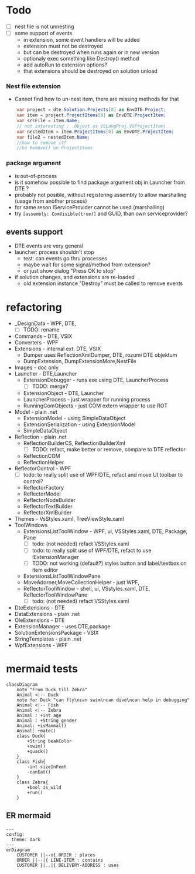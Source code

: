﻿# Todo
 * [ ] nest file is not unnesting
 * [ ] some support of events 
    - in extension, some event handlers will be added
    - extension must not be destroyed
    - but can be destroyed when runs again or in new version
    - optionaly exec something like Destroy() method
    - add autoRun to extension options?
    - that extensions should be destroyed on solution unload

### Nest file extension
* Cannot find how to un-nest item, there are missing methods for that
```c#
    var project = dte.Solution.Projects[0] as EnvDTE.Project;
    var item = project.ProjectItems[0] as EnvDTE.ProjectItem;
    var srcFile = item.Name;
    // not interesting : .Object as VSLangProj.VSProjectItem)
    var nestedItem = item.ProjectItems[0] as EnvDTE.ProjectItem;
    var file2 = nestedItem.Name;
    //how to remove it?
    //no Remove() on ProjectItems
```
 

 ###  package argument 
* is out-of-process 
* is it somehow possible to find package argument obj in Launcher from DTE ?
* probably not posible, without registering assembly to allow marshalling (usage from another process)
* for same reson IServiceProvider cannot be used (marshalling)
* try `[assembly: ComVisible(true)]` and GUID, than own serviceprovider?

## events support
* DTE events are very general
* launcher: process shouldn't stop
    * test: can events go thru processes
    * maybe wait for some signal/method from extension?
    * or just show dialog "Press OK to stop"
* if solution changes, and extensions are re-loaded
    * old extension instance "Destroy" must be called to remove events


# refactoring
* _DesignData - WPF, DTE, 
  * [ ] TODO: rename
* Commands - DTE, VSIX
* Converters - WPF
* Extensions - internal ext. DTE, VSIX
    * Dumper uses ReflectionXmlDumper, DTE, rozumi DTE objektum
    * DumpExtension, DumpExtensionMore,NestFile
* Images - doc only
* Launcher - DTE,Launcher
    * ExtensionDebugger - runs exe using DTE, LauncherProcess
        * [ ] TODO: merge?
    * ExtensionObject - DTE, Launcher
    * LauncherProcess - just wrapper for running process
    * RunningComObjects - just COM extern wrapper to use ROT
* Model - plain .net
    * ExtensionModel - using SimpleDataObject
    * ExtensionSerialization - using ExtensionModel 
    * SimpleDataObject
* Reflection - plain .net
    * ReflectionBuilderCS, ReflectionBuilderXml
        * [ ] TODO: refact, make better or remove, compare to DTE reflector
    * ReflectionCOM
    * ReflectionHelper
* ReflectorControl - WPF
    * [ ] todo: to really split use of WPF/DTE, refact and move UI toolbar to control?
    * ReflectorFactory
    * ReflectorModel 
    * ReflectorNodeBuilder 
    * ReflectorTextBuilder
    * ReflectorXmlBuilder
 * Themes - VsStyles.xaml, TreeViewStyle.xaml 
 * ToolWindows
    * ExtensionsListToolWindow - WPF, ui, VSStyles.xaml, DTE, Package, Pane
        * [ ] todo: (not needed) refact VSStyles.xaml
        * [ ] todo: to really split use of WPF/DTE, refact to use IExtensionManager
        * [ ] TODO: not working (default?) styles button and label/textbox on item editor
    * ExtensionsListToolWindowPane
    * MoveAdorner,MoveCollectionHelper - just WPF, 
    * ReflectorToolWindow - shell, ui, VSstyles.xaml, DTE, ReflectorToolWindowPane
        * [ ] todo: (not needed) refact VSStyles.xaml
 * DteExtensions - DTE
 * DataExtensions - plain .net
 * OleExtensions - DTE
 * ExtensionManager - uses DTE,package
 * SolutionExtensionsPackage - VSIX
 * StringTemplates - plain .net
 * WpfExtensions - WPF

# mermaid tests
```mermaid
classDiagram
    note "From Duck till Zebra"
    Animal <|-- Duck
    note for Duck "can fly\ncan swim\ncan dive\ncan help in debugging"
    Animal <|-- Fish
    Animal <|-- Zebra
    Animal : +int age
    Animal : +String gender
    Animal: +isMammal()
    Animal: +mate() 
    class Duck{
        +String beakColor
        +swim()
        +quack()
    }
    class Fish{
        -int sizeInFeet
        -canEat()
    }
    class Zebra{
        +bool is_wild
        +run()
    }
```

## ER mermaid
```mermaid
---
config:
  theme: dark
---
erDiagram
    CUSTOMER ||--o{ ORDER : places
    ORDER ||--|{ LINE-ITEM : contains
    CUSTOMER }|..|{ DELIVERY-ADDRESS : uses
```

